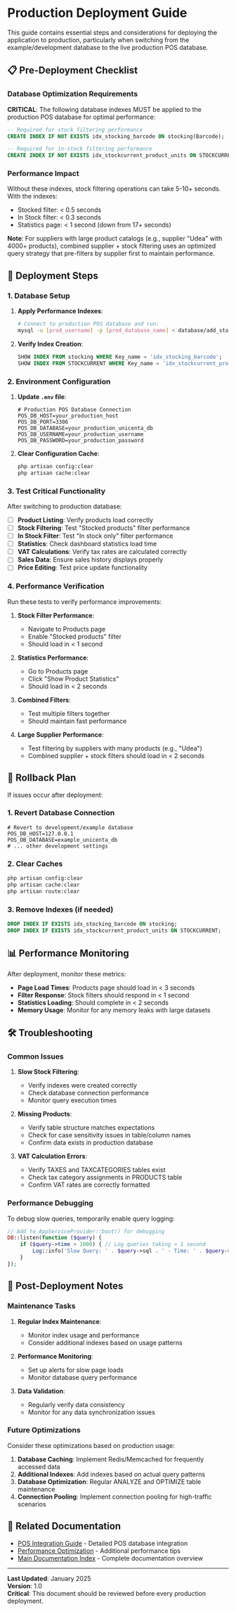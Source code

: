 # Production Deployment Guide

This guide contains essential steps and considerations for deploying the application to production, particularly when switching from the example/development database to the live production POS database.

## 📋 Pre-Deployment Checklist

### Database Optimization Requirements

**CRITICAL**: The following database indexes MUST be applied to the production POS database for optimal performance:

```sql
-- Required for stock filtering performance
CREATE INDEX IF NOT EXISTS idx_stocking_barcode ON stocking(Barcode);

-- Required for in-stock filtering performance  
CREATE INDEX IF NOT EXISTS idx_stockcurrent_product_units ON STOCKCURRENT(PRODUCT, UNITS);
```

### Performance Impact
Without these indexes, stock filtering operations can take 5-10+ seconds. With the indexes:
- Stocked filter: < 0.5 seconds
- In Stock filter: < 0.3 seconds
- Statistics page: < 1 second (down from 17+ seconds)

**Note**: For suppliers with large product catalogs (e.g., supplier "Udea" with 4000+ products), combined supplier + stock filtering uses an optimized query strategy that pre-filters by supplier first to maintain performance.

## 🚀 Deployment Steps

### 1. Database Setup

1. **Apply Performance Indexes**:
   ```bash
   # Connect to production POS database and run:
   mysql -u [prod_username] -p [prod_database_name] < database/add_stocking_index.sql
   ```

2. **Verify Index Creation**:
   ```sql
   SHOW INDEX FROM stocking WHERE Key_name = 'idx_stocking_barcode';
   SHOW INDEX FROM STOCKCURRENT WHERE Key_name = 'idx_stockcurrent_product_units';
   ```

### 2. Environment Configuration

1. **Update `.env` file**:
   ```env
   # Production POS Database Connection
   POS_DB_HOST=your_production_host
   POS_DB_PORT=3306
   POS_DB_DATABASE=your_production_unicenta_db
   POS_DB_USERNAME=your_production_username
   POS_DB_PASSWORD=your_production_password
   ```

2. **Clear Configuration Cache**:
   ```bash
   php artisan config:clear
   php artisan cache:clear
   ```

### 3. Test Critical Functionality

After switching to production database:

- [ ] **Product Listing**: Verify products load correctly
- [ ] **Stock Filtering**: Test "Stocked products" filter performance
- [ ] **In Stock Filter**: Test "In stock only" filter performance
- [ ] **Statistics**: Check dashboard statistics load time
- [ ] **VAT Calculations**: Verify tax rates are calculated correctly
- [ ] **Sales Data**: Ensure sales history displays properly
- [ ] **Price Editing**: Test price update functionality

### 4. Performance Verification

Run these tests to verify performance improvements:

1. **Stock Filter Performance**:
   - Navigate to Products page
   - Enable "Stocked products" filter
   - Should load in < 1 second

2. **Statistics Performance**:
   - Go to Products page
   - Click "Show Product Statistics"
   - Should load in < 2 seconds

3. **Combined Filters**:
   - Test multiple filters together
   - Should maintain fast performance
   
4. **Large Supplier Performance**:
   - Test filtering by suppliers with many products (e.g., "Udea")
   - Combined supplier + stock filters should load in < 2 seconds

## 🔄 Rollback Plan

If issues occur after deployment:

### 1. Revert Database Connection
```env
# Revert to development/example database
POS_DB_HOST=127.0.0.1
POS_DB_DATABASE=example_unicenta_db
# ... other development settings
```

### 2. Clear Caches
```bash
php artisan config:clear
php artisan cache:clear
php artisan route:clear
```

### 3. Remove Indexes (if needed)
```sql
DROP INDEX IF EXISTS idx_stocking_barcode ON stocking;
DROP INDEX IF EXISTS idx_stockcurrent_product_units ON STOCKCURRENT;
```

## 📊 Performance Monitoring

After deployment, monitor these metrics:

- **Page Load Times**: Products page should load in < 3 seconds
- **Filter Response**: Stock filters should respond in < 1 second
- **Statistics Loading**: Should complete in < 2 seconds
- **Memory Usage**: Monitor for any memory leaks with large datasets

## 🛠️ Troubleshooting

### Common Issues

1. **Slow Stock Filtering**:
   - Verify indexes were created correctly
   - Check database connection performance
   - Monitor query execution times

2. **Missing Products**:
   - Verify table structure matches expectations
   - Check for case sensitivity issues in table/column names
   - Confirm data exists in production database

3. **VAT Calculation Errors**:
   - Verify TAXES and TAXCATEGORIES tables exist
   - Check tax category assignments in PRODUCTS table
   - Confirm VAT rates are correctly formatted

### Performance Debugging

To debug slow queries, temporarily enable query logging:

```php
// Add to AppServiceProvider::boot() for debugging
DB::listen(function ($query) {
    if ($query->time > 1000) { // Log queries taking > 1 second
        Log::info('Slow Query: ' . $query->sql . ' - Time: ' . $query->time . 'ms');
    }
});
```

## 📝 Post-Deployment Notes

### Maintenance Tasks

1. **Regular Index Maintenance**:
   - Monitor index usage and performance
   - Consider additional indexes based on usage patterns

2. **Performance Monitoring**:
   - Set up alerts for slow page loads
   - Monitor database query performance

3. **Data Validation**:
   - Regularly verify data consistency
   - Monitor for any data synchronization issues

### Future Optimizations

Consider these optimizations based on production usage:

1. **Database Caching**: Implement Redis/Memcached for frequently accessed data
2. **Additional Indexes**: Add indexes based on actual query patterns
3. **Database Optimization**: Regular ANALYZE and OPTIMIZE table maintenance
4. **Connection Pooling**: Implement connection pooling for high-traffic scenarios

## 🔗 Related Documentation

- [POS Integration Guide](./pos-integration.md) - Detailed POS database integration
- [Performance Optimization](./performance.md) - Additional performance tips
- [Main Documentation Index](./README.md) - Complete documentation overview

---

**Last Updated**: January 2025  
**Version**: 1.0  
**Critical**: This document should be reviewed before every production deployment.